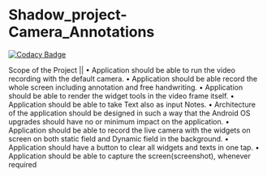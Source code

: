 # Shadow_project-Camera_Annotations

[![Codacy Badge](https://api.codacy.com/project/badge/Grade/61407639c1d44541aea18e5f30561ad1)](https://app.codacy.com/gh/99002624/Shadow_project-Camera_Annotations?utm_source=github.com&utm_medium=referral&utm_content=99002624/Shadow_project-Camera_Annotations&utm_campaign=Badge_Grade)

Scope of the Project 
||
•	Application should be able to run the video recording with the default camera.
•	Application should be able record the whole screen including annotation and free handwriting.
•	Application should be able to render the widget tools in the video frame itself. 
•	Application should be able to take Text also as input Notes. 
•	Architecture of the application should be designed in such a way that the Android OS upgrades should have no or minimum impact on the application. 
•	Application should be able to record the live camera with the widgets on screen on both static field and Dynamic field in the background. 
•	Application should have a button to clear all widgets and texts in one tap. 
•	Application should be able to capture the screen(screenshot), whenever required

